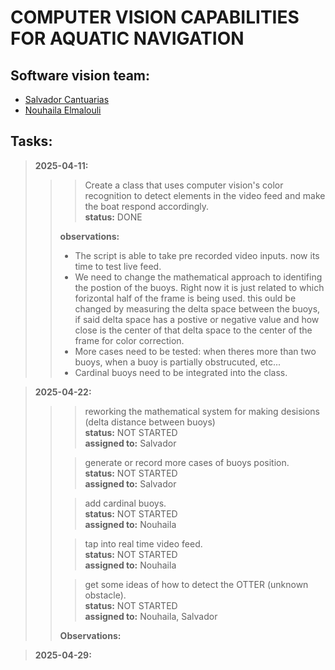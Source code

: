 # COMPUTER VISION CAPABILITIES FOR AQUATIC NAVIGATION


## Software vision team:
- [Salvador Cantuarias](https://www.linkedin.com/in/salvador-cantuarias-bb5715268/)
- [Nouhaila Elmalouli](https://www.linkedin.com/in/nouhaila-elmalouli-46517a208/)

## Tasks:
>**2025-04-11:**<br>
>>>Create a class that uses computer vision's color recognition to detect elements in the video feed and make the boat respond accordingly.<br>
>>>**status:** DONE<br>
>>
>>**observations:**<br>
>>- The script is able to take pre recorded video inputs. now its time to test live feed.<br>
>>- We need to change the mathematical approach to identifing the postion of the buoys. Right now it is just related to which forizontal half of the frame is being used. this ould be changed by measuring the delta space between the buoys, if said delta space has a postive or negative value and how close is the center of that delta space to the center of the frame for color correction.<br>
>>- More cases need to be tested: when theres more than two buoys, when a buoy is partially obstrucuted, etc...<br>
>>- Cardinal buoys need to be integrated into the class.

>**2025-04-22:**<br>
>>>reworking the mathematical system for making desisions (delta distance between buoys)<br>
>>>**status:** NOT STARTED<br>
>>>**assigned to:** Salvador
>>
>>>generate or record more cases of buoys position.<br>
>>>**status:** NOT STARTED<br>
>>>**assigned to:** Salvador
>>
>>>add cardinal buoys.<br>
>>>**status:** NOT STARTED<br>
>>>**assigned to:** Nouhaila
>>
>>>tap into real time video feed.<br>
>>>**status:** NOT STARTED<br>
>>>**assigned to:** Nouhaila
>>
>>>get some ideas of how to detect the OTTER (unknown obstacle).<br>
>>>**status:** NOT STARTED<br>
>>>**assigned to:** Nouhaila, Salvador
>>
>>**Observations:**<br>

>**2025-04-29:**<br>
